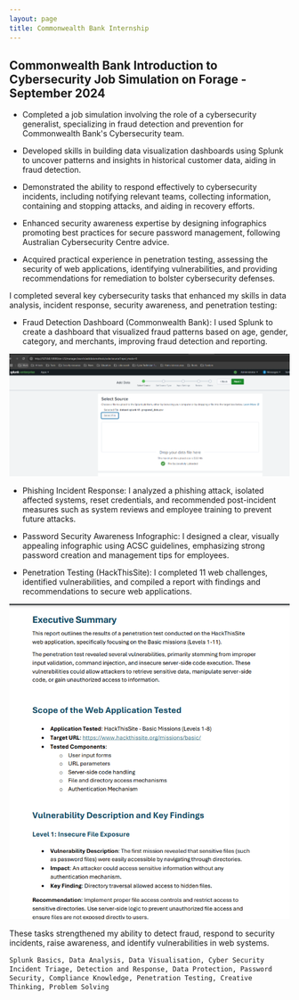 ```yaml
---
layout: page
title: Commonwealth Bank Internship
---
```


## Commonwealth Bank Introduction to Cybersecurity Job Simulation on Forage - September 2024

- Completed a job simulation involving the role of a cybersecurity generalist, specializing in fraud detection and prevention for Commonwealth Bank's Cybersecurity team.

- Developed skills in building data visualization dashboards using Splunk to uncover patterns and insights in historical customer data, aiding in fraud detection.
  
- Demonstrated the ability to respond effectively to cybersecurity incidents, including notifying relevant teams, collecting information, containing and stopping attacks, and aiding in recovery efforts.
  
- Enhanced security awareness expertise by designing infographics promoting best practices for secure password management, following Australian Cybersecurity Centre advice.
  
- Acquired practical experience in penetration testing, assessing the security of web applications, identifying vulnerabilities, and providing recommendations for remediation to bolster cybersecurity defenses.






I completed several key cybersecurity tasks that enhanced my skills in data analysis, incident response, security awareness, and penetration testing:

*  Fraud Detection Dashboard (Commonwealth Bank): I used Splunk to create a dashboard that visualized fraud patterns based on age, gender, category, and merchants, improving fraud detection and reporting.

  
  

  ![1](https://github.com/elizabethude/portfolio/blob/main/projectimages/virtual%20internship/commonwealth%20bank/1.PNG?raw=true)




*  Phishing Incident Response: I analyzed a phishing attack, isolated affected systems, reset credentials, and recommended post-incident measures such as system reviews and employee training to prevent future attacks.



*  Password Security Awareness Infographic: I designed a clear, visually appealing infographic using ACSC guidelines, emphasizing strong password creation and management tips for employees.



*  Penetration Testing (HackThisSite): I completed 11 web challenges, identified vulnerabilities, and compiled a report with findings and recommendations to secure web applications.


  

![4](https://github.com/elizabethude/portfolio/blob/main/projectimages/virtual%20internship/commonwealth%20bank/3.PNG?raw=true)






These tasks strengthened my ability to detect fraud, respond to security incidents, raise awareness, and identify vulnerabilities in web systems.


```
Splunk Basics, Data Analysis, Data Visualisation, Cyber Security Incident Triage, Detection and Response, Data Protection, Password Security, Compliance Knowledge, Penetration Testing, Creative Thinking, Problem Solving
```



